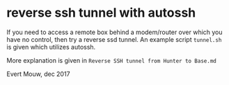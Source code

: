 # reverse ssh tunnel with autossh

If you need to access a remote box behind a modem/router over which you have no control, then try a reverse ssd tunnel. An example script `tunnel.sh` is given which utilizes autossh.

More explanation is given in `Reverse SSH tunnel from Hunter to Base.md`

Evert Mouw, dec 2017
